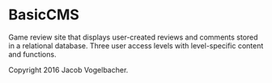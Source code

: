 # BasicCMS
Game review site that displays user-created reviews and comments stored in a relational database. Three user access levels with level-specific content and functions.

Copyright 2016 Jacob Vogelbacher.
